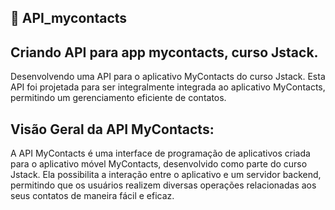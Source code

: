 ## 🤖 API_mycontacts

## Criando API para app mycontacts, curso Jstack.

Desenvolvendo uma API para o aplicativo MyContacts do curso Jstack. Esta API foi projetada para ser integralmente integrada ao aplicativo MyContacts, permitindo um gerenciamento eficiente de contatos.

## Visão Geral da API MyContacts:

A API MyContacts é uma interface de programação de aplicativos criada para o aplicativo móvel MyContacts, desenvolvido como parte do curso Jstack. Ela possibilita a interação entre o aplicativo e um servidor backend, permitindo que os usuários realizem diversas operações relacionadas aos seus contatos de maneira fácil e eficaz.
